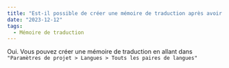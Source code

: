 ```yaml
---
title: "Est-il possible de créer une mémoire de traduction après avoir terminé de configurer une traduction ou un projet sans avoir à recommencer ?"
date: "2023-12-12"
tags:
  - Mémoire de traduction
---
```


Oui. 
Vous pouvez créer une mémoire de traduction en allant dans `"Paramètres de projet > Langues > Touts les paires de langues"`
